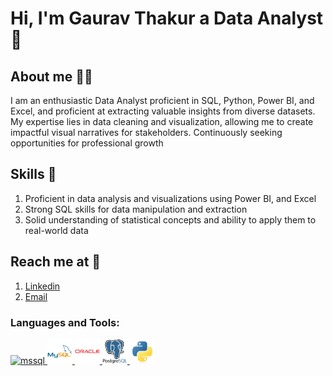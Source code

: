 # Hi, I'm Gaurav Thakur a Data Analyst 🎯


## About me 🙋‍♂️
I am an enthusiastic Data Analyst proficient in SQL, Python, Power BI, and Excel, and proficient at extracting valuable insights from diverse datasets. My expertise lies in data cleaning and visualization, allowing me to create impactful visual narratives for stakeholders. Continuously seeking opportunities for professional growth

## Skills 🚀
1. Proficient in data analysis and visualizations using Power BI, and Excel
2. Strong SQL skills for data manipulation and extraction
3. Solid understanding of statistical concepts and ability to apply them to real-world data

## Reach me at 🔗
1. [Linkedin](https://www.linkedin.com/in/gauravthakurr/)
2. [Email](gauravthakur7387@gmail.com)

<h3 align="left">Languages and Tools:</h3>
<p align="left"> <a href="https://www.microsoft.com/en-us/sql-server" target="_blank" rel="noreferrer"> <img src="https://www.svgrepo.com/show/303229/microsoft-sql-server-logo.svg" alt="mssql" width="40" height="40"/> </a> <a href="https://www.mysql.com/" target="_blank" rel="noreferrer"> <img src="https://raw.githubusercontent.com/devicons/devicon/master/icons/mysql/mysql-original-wordmark.svg" alt="mysql" width="40" height="40"/> </a> <a href="https://www.oracle.com/" target="_blank" rel="noreferrer"> <img src="https://raw.githubusercontent.com/devicons/devicon/master/icons/oracle/oracle-original.svg" alt="oracle" width="40" height="40"/> </a> <a href="https://www.postgresql.org" target="_blank" rel="noreferrer"> <img src="https://raw.githubusercontent.com/devicons/devicon/master/icons/postgresql/postgresql-original-wordmark.svg" alt="postgresql" width="40" height="40"/> </a> <a href="https://www.python.org" target="_blank" rel="noreferrer"> <img src="https://raw.githubusercontent.com/devicons/devicon/master/icons/python/python-original.svg" alt="python" width="40" height="40"/> </a> </p>
